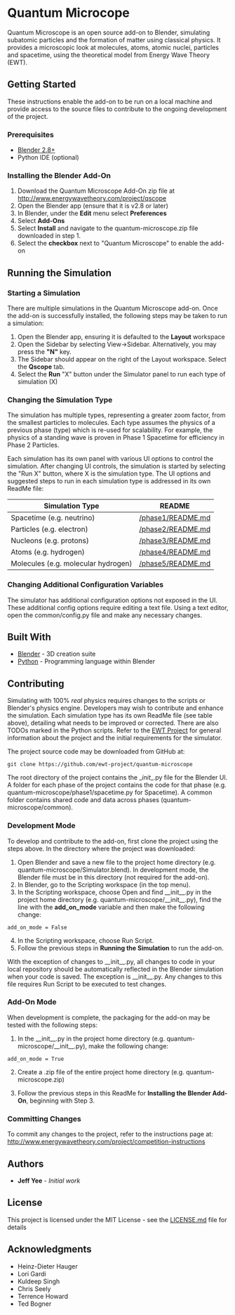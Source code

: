 # Quantum Microcope

Quantum Microscope is an open source add-on to Blender, simulating subatomic particles and the formation of matter using classical physics. It provides a microscopic look at molecules, atoms, atomic nuclei, particles and spacetime, using the theoretical model from Energy Wave Theory (EWT).

## Getting Started

These instructions enable the add-on to be run on a local machine and provide access to the source files to contribute to the ongoing development of the project.

### Prerequisites

* [Blender 2.8+](https://www.blender.org/)
* Python IDE (optional)


### Installing the Blender Add-On

1. Download the Quantum Microscope Add-On zip file at http://www.energywavetheory.com/project/qscope
2. Open the Blender app (ensure that it is v2.8 or later)
3. In Blender, under the **Edit** menu select **Preferences**
4. Select **Add-Ons**
5. Select **Install** and navigate to the quantum-microscope.zip file downloaded in step 1.
6. Select the **checkbox** next to "Quantum Microscope" to enable the add-on


## Running the Simulation

### Starting a Simulation

There are multiple simulations in the Quantum Microscope add-on.  Once the add-on is successfully installed, the following steps may be taken to run a simulation:

1) Open the Blender app, ensuring it is defaulted to the **Layout** workspace
2) Open the Sidebar by selecting View->Sidebar.  Alternatively, you may press the **"N"** key.
3) The Sidebar should appear on the right of the Layout workspace.  Select the **Qscope** tab.
4) Select the **Run** "X" button under the Simulator panel to run each type of simulation (X)

### Changing the Simulation Type

The simulation has multiple types, representing a greater zoom factor, from the smallest particles to molecules. Each type assumes the physics of a previous phase (type) which is re-used for scalability.  For example, the physics of a standing wave is proven in Phase 1 Spacetime for efficiency in Phase 2 Particles.  

Each simulation has its own panel with various UI options to control the simulation. After changing UI controls, the simulation is started by selecting the "Run X" button, where X is the simulation type.  The UI options and suggested steps to run in each simulation type is addressed in its own ReadMe file:

| Simulation Type | README |
| ------ | ------ |
| Spacetime (e.g. neutrino) | [/phase1/README.md](/phase1/README.md)  |
| Particles (e.g. electron) | [/phase2/README.md](/phase2/README.md)  |
| Nucleons (e.g. protons) | [/phase3/README.md](/phase3/README.md)   |
| Atoms (e.g. hydrogen) | [/phase4/README.md](/phase4/README.md)   |
| Molecules (e.g. molecular hydrogen) | [/phase5/README.md](/phase5/README.md)   |


### Changing Additional Configuration Variables

The simulator has additional configuration options not exposed in the UI. These additional config options require editing a text file.  Using a text editor, open the common/config.py file and make any necessary changes.  


## Built With

* [Blender](https://www.blender.org/) - 3D creation suite
* [Python](https://www.python.org/) - Programming language within Blender


## Contributing

Simulating with 100% *real* physics requires changes to the scripts or Blender's physics engine. Developers may wish to contribute and enhance the simulation.  Each simulation type has its own ReadMe file (see table above), detailing what needs to be improved or corrected. There are also TODOs marked in the Python scripts. Refer to the [EWT Project](https://www.energywavetheory.com/project) for general information about the project and the initial requirements for the simulator.

The project source code may be downloaded from GitHub at:
```
git clone https://github.com/ewt-project/quantum-microscope
```

The root directory of the project contains the \__init__.py file for the Blender UI.  A folder for each phase of the project contains the code for that phase (e.g. quantum-microscope/phase1/spacetime.py for Spacetime).  A common folder contains shared code and data across phases (quantum-microscope/common).


### Development Mode

To develop and contribute to the add-on, first clone the project using the steps above.  In the directory where the project was downloaded:

1) Open Blender and save a new file to the project home directory (e.g. quantum-microscope/Simulator.blend). In development mode, the Blender file must be in this directory (not required for the add-on).
2) In Blender, go to the Scripting workspace (in the top menu).
3) In the Scripting workspace, choose Open and find \_\_init\_\_.py  in the project home directory (e.g. quantum-microscope/\_\_init\_\_.py), find the line with the **add_on_mode** variable and then make the following change:  

```
add_on_mode = False
```

4) In the Scripting workspace, choose Run Script.  
5) Follow the previous steps in **Running the Simulation** to run the add-on.

With the exception of changes to \_\_init\_\_.py, all changes to code in your local repository should be automatically reflected in the Blender simulation when your code is saved.  The exception is \_\_init\_\_.py.  Any changes to this file requires Run Script to be executed to test changes.  


### Add-On Mode

When development is complete, the packaging for the add-on may be tested with the following steps:

1) In the \_\_init\_\_.py in the project home directory (e.g. quantum-microscope/\_\_init\_\_.py), make the following change:  

```
add_on_mode = True
```

2) Create a .zip file of the entire project home directory (e.g. quantum-microscope.zip)

3) Follow the previous steps in this ReadMe for **Installing the Blender Add-On**, beginning with Step 3.

### Committing Changes

To commit any changes to the project, refer to the instructions page at: http://www.energywavetheory.com/project/competition-instructions


## Authors

* **Jeff Yee** - *Initial work*


## License

This project is licensed under the MIT License - see the [LICENSE.md](LICENSE.md) file for details

## Acknowledgments

* Heinz-Dieter Hauger
* Lori Gardi
* Kuldeep Singh
* Chris Seely
* Terrence Howard
* Ted Bogner
